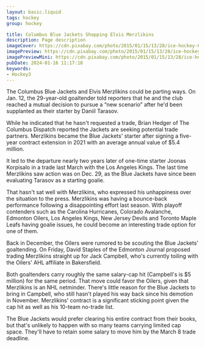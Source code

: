 ```yaml
---
layout: basic.liquid
tags: hockey
group: hockey

title: Columbus Blue Jackets Shopping Elvis Merzlikins
description: Page description
imageCover: https://cdn.pixabay.com/photo/2015/01/15/13/28/ice-hockey-600267_1280.jpg
imagePreview: https://cdn.pixabay.com/photo/2015/01/15/13/28/ice-hockey-600267_1280.jpg
imagePreviewMini: https://cdn.pixabay.com/photo/2015/01/15/13/28/ice-hockey-600267_1280.jpg
pubDate: 2024-01-16 11:17:18
keywords:
- Hockey3
---
```


The Columbus Blue Jackets and Elvis Merzlikins could be parting ways. On Jan. 12, the 29-year-old goaltender told reporters that he and the club reached a mutual decision to pursue a “new scenario” after he'd been supplanted as their starter by Daniil Tarasov. 

While he indicated that he hasn't requested a trade, Brian Hedger of The Columbus Dispatch reported the Jackets are seeking potential trade partners. Merzlikins became the Blue Jackets' starter after signing a five-year contract extension in 2021 with an average annual value of $5.4 million. 

It led to the departure nearly two years later of one-time starter Joonas Korpisalo in a trade last March with the Los Angeles Kings. The last time Merzlikins saw action was on Dec. 29, as the Blue Jackets have since been evaluating Tarasov as a starting goalie. 

That hasn't sat well with Merzlikins, who expressed his unhappiness over the situation to the press. Merzlikins was having a bounce-back performance following a disappointing effort last season. With playoff contenders such as the Carolina Hurricanes, Colorado Avalanche, Edmonton Oilers, Los Angeles Kings, New Jersey Devils and Toronto Maple Leafs having goalie issues, he could become an interesting trade option for one of them. 

Back in December, the Oilers were rumored to be scouting the Blue Jackets' goaltending. On Friday, David Staples of the Edmonton Journal proposed trading Merzlikins straight up for Jack Campbell, who's currently toiling with the Oilers' AHL affiliate in Bakersfield. 

Both goaltenders carry roughly the same salary-cap hit (Campbell's is $5 million) for the same period. That move could favor the Oilers, given that Merzlikins is an NHL netminder. There's little reason for the Blue Jackets to bring in Campbell, who still hasn't played his way back since his demotion in November. Merzlikins' contract is a significant sticking point given the cap hit as well as his 10-team no-trade list. 

The Blue Jackets would prefer clearing his entire contract from their books, but that's unlikely to happen with so many teams carrying limited cap space. They'll have to retain some salary to move him by the March 8 trade deadline.

